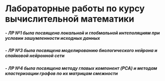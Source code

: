 # Лабораторные работы по курсу вычислительной математики
##### - ЛР №1 была посвящена локальной и глобмальной интеполяциям при условии зашумленности исходных данных
##### - ЛР №3 была посвящена моделированию биологического нейрона и спайковой нейронной сети
##### - ЛР №4 была посвящена методу главых компонент (PCA) и методам кластеризации графов по их матрицам смежности
